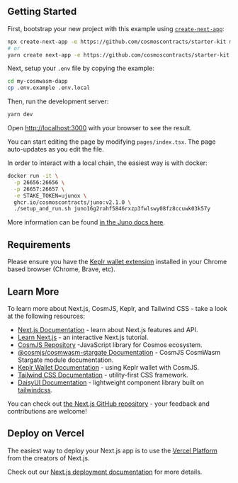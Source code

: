 ## Getting Started

First, bootstrap your new project with this example using [`create-next-app`](https://github.com/vercel/next.js/tree/canary/packages/create-next-app):

```bash
npx create-next-app -e https://github.com/cosmoscontracts/starter-kit my-cosmwasm-dapp
# or
yarn create next-app -e https://github.com/cosmoscontracts/starter-kit my-cosmwasm-dapp
```

Next, setup your `.env` file by copying the example:

```bash
cd my-cosmwasm-dapp
cp .env.example .env.local
```

Then, run the development server:

```bash
yarn dev
```

Open [http://localhost:3000](http://localhost:3000) with your browser to see the result.

You can start editing the page by modifying `pages/index.tsx`. The page auto-updates as you edit the file.

In order to interact with a local chain, the easiest way is with docker:

```sh
docker run -it \
  -p 26656:26656 \
  -p 26657:26657 \
  -e STAKE_TOKEN=ujunox \
  ghcr.io/cosmoscontracts/juno:v2.1.0 \
  ./setup_and_run.sh juno16g2rahf5846rxzp3fwlswy08fz8ccuwk03k57y
```

More information can be found [in the Juno docs here](https://docs.junonetwork.io/smart-contracts-and-junod-development/junod-local-dev-setup).

## Requirements

Please ensure you have the [Keplr wallet extension](https://chrome.google.com/webstore/detail/keplr/dmkamcknogkgcdfhhbddcghachkejeap) installed in your Chrome based browser (Chrome, Brave, etc).

## Learn More

To learn more about Next.js, CosmJS, Keplr, and Tailwind CSS - take a look at the following resources:

- [Next.js Documentation](https://nextjs.org/docs) - learn about Next.js features and API.
- [Learn Next.js](https://nextjs.org/learn) - an interactive Next.js tutorial.
- [CosmJS Repository](https://github.com/cosmos/cosmjs) -JavaScript library for Cosmos ecosystem.
- [@cosmjs/cosmwasm-stargate Documentation](https://cosmos.github.io/cosmjs/latest/cosmwasm-stargate/modules.html) - CosmJS CosmWasm Stargate module documentation.
- [Keplr Wallet Documentation](https://docs.keplr.app/api/cosmjs.html) - using Keplr wallet with CosmJS.
- [Tailwind CSS Documentation](https://tailwindcss.com/docs) - utility-first CSS framework.
- [DaisyUI Documentation](https://daisyui.com/docs/use) - lightweight component library built on [tailwindcss](https://tailwindcss.com/).

You can check out [the Next.js GitHub repository](https://github.com/vercel/next.js/) - your feedback and contributions are welcome!

## Deploy on Vercel

The easiest way to deploy your Next.js app is to use the [Vercel Platform](https://vercel.com/new?utm_medium=default-template&filter=next.js&utm_source=create-next-app&utm_campaign=create-next-app-readme) from the creators of Next.js.

Check out our [Next.js deployment documentation](https://nextjs.org/docs/deployment) for more details.
